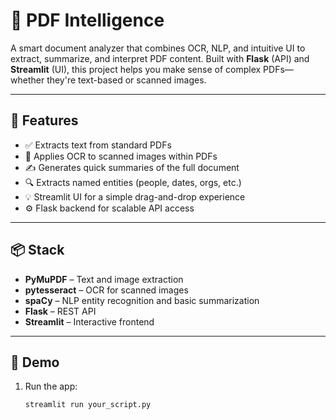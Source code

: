 # 📄 PDF Intelligence

A smart document analyzer that combines OCR, NLP, and intuitive UI to extract, summarize, and interpret PDF content. Built with **Flask** (API) and **Streamlit** (UI), this project helps you make sense of complex PDFs—whether they're text-based or scanned images.

---

## 🚀 Features

- ✅ Extracts text from standard PDFs
- 🧠 Applies OCR to scanned images within PDFs
- ✍️ Generates quick summaries of the full document
- 🔍 Extracts named entities (people, dates, orgs, etc.)
- 💡 Streamlit UI for a simple drag-and-drop experience
- ⚙️ Flask backend for scalable API access

---

## 📦 Stack

- **PyMuPDF** – Text and image extraction
- **pytesseract** – OCR for scanned images
- **spaCy** – NLP entity recognition and basic summarization
- **Flask** – REST API
- **Streamlit** – Interactive frontend

---

## 🧪 Demo

1. Run the app:
   ```bash
   streamlit run your_script.py

